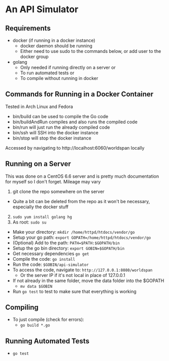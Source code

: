 # An API Simulator

## Requirements
* docker (if running in a docker instance)
  * docker daemon should be running
  * Either need to use sudo to the commands below, or add user to the docker group
* golang
  * Only needed if running directly on a server or
  * To run automated tests  or
  * To compile without running in docker

## Commands for Running in a Docker Container
Tested in Arch Linux and Fedora
* bin/build can be used to compile the Go code
* bin/buildAndRun compiles and also runs the compiled code
* bin/run will just run the already compiled code
* bin/ssh will SSH into the docker instance
* bin/stop will stop the docker instance

Accessed by navigating to http://localhost:6060/worldspan locally

## Running on a Server
This was done on a CentOS 6.6 server and is pretty much documentation for myself so I don't forget. Mileage may vary
1. git clone the repo somewhere on the server
  * Quite a bit can be deleted from the repo as it won't be necessary, especially the docker stuff
2. `sudo yum install golang hg`
3. As root: `sudo su`
  * Make your directory: `mkdir /home/httpd/htdocs/vendor/go`
  * Setup your go path: `export GOPATH=/home/httpd/htdocs/vendor/go`
  * (Optional) Add to the path: `PATH=$PATH:$GOPATH/bin`
  * Setup the go bin directory: `export GOBIN=$GOPATH/bin`
  * Get necessary dependencies `go get`
  * Compile the code: `go install`
  * Run the code: `$GOBIN/api-simulator`
  * To access the code, navigate to: `http://127.0.0.1:8080/worldspan`
    * Or the server IP if it's not local in place of 127.0.0.1
  * If not already in the same folder, move the data folder into the $GOPATH
    * `mv data $GOBIN`
  * Run `go test` to test to make sure that everything is working

## Compiling
* To just compile (check for errors):
  * `go build *.go`

## Running Automated Tests
* `go test`
